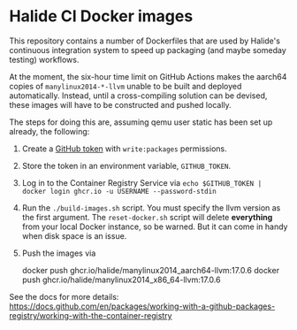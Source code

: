 # Halide CI Docker images

This repository contains a number of Dockerfiles that are used by Halide's
continuous integration system to speed up packaging (and maybe someday testing)
workflows.

At the moment, the six-hour time limit on GitHub Actions makes the
aarch64 copies of `manylinux2014-*-llvm` unable to be built and deployed
automatically. Instead, until a cross-compiling solution can be devised, these
images will have to be constructed and pushed locally.

The steps for doing this are, assuming qemu user static has been set up
already, the following:

  1. Create a [GitHub token] with `write:packages` permissions.
  2. Store the token in an environment variable, `GITHUB_TOKEN`.
  3. Log in to the Container Registry Service via `echo $GITHUB_TOKEN | docker login ghcr.io -u USERNAME --password-stdin`
  4. Run the `./build-images.sh` script. You must specify the llvm version as
     the first argument. The `reset-docker.sh` script will delete
     **everything** from your local Docker instance, so be warned. But it can
     come in handy when disk space is an issue.
  5. Push the images via

      docker push ghcr.io/halide/manylinux2014_aarch64-llvm:17.0.6
      docker push ghcr.io/halide/manylinux2014_x86_64-llvm:17.0.6

See the docs for more details: https://docs.github.com/en/packages/working-with-a-github-packages-registry/working-with-the-container-registry

[GitHub token]: https://github.com/settings/tokens/new
